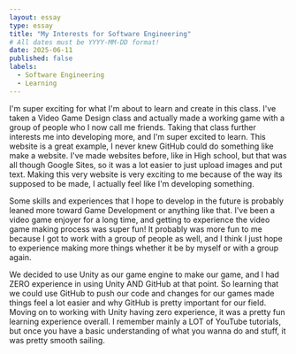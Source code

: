 ```yaml
---
layout: essay
type: essay
title: "My Interests for Software Engineering"
# All dates must be YYYY-MM-DD format!
date: 2025-06-11
published: false
labels:
  - Software Engineering
  - Learning
---
```



I'm super exciting for what I'm about to learn and create in this class.  I've taken a Video Game Design class and actually made a working game with a group of people who I now call me friends.  Taking that class further interests me into developing more, and I'm super excited to learn.  This website is a great example, I never knew GitHub could do something like make a website.  I've made websites before, like in High school, but that was all though Google Sites, so it was a lot easier to just upload images and put text.  Making this very website is very exciting to me because of the way its supposed to be made, I actually feel like I'm developing something.

Some skills and experiences that I hope to develop in the future is probably leaned more toward Game Development or anything like that.  I've been a video game enjoyer for a long time, and getting to experience the video game making process was super fun!  It probably was more fun to me because I got to work with a group of people as well, and I think I just hope to experience making more things whether it be by myself or with a group again. 

We decided to use Unity as our game engine to make our game, and I had ZERO experience in using Unity AND GitHub at that point.  So learning that we could use GitHub to push our code and changes for our games made things feel a lot easier and why GitHub is pretty important for our field.  Moving on to working with Unity having zero experience, it was a pretty fun learning experience overall.  I remember mainly a LOT of YouTube tutorials, but once you have a basic understanding of what you wanna do and stuff, it was pretty smooth sailing.  
